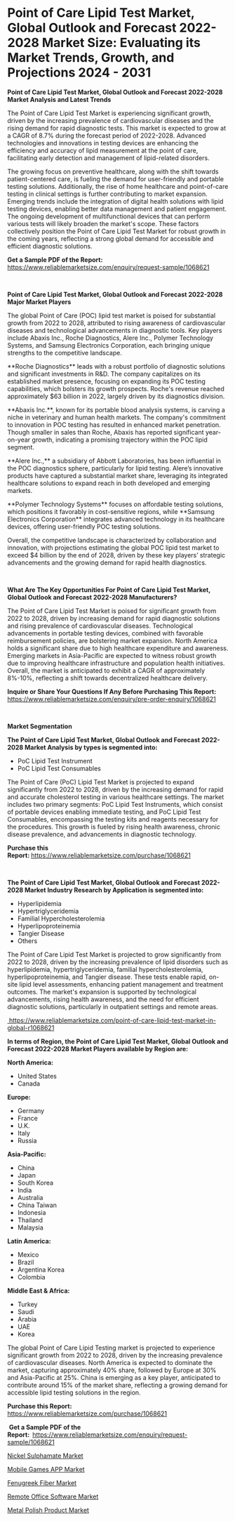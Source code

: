<p><h1>Point of Care Lipid Test Market, Global Outlook and Forecast 2022-2028 Market Size: Evaluating its Market Trends, Growth, and Projections 2024 - 2031</h1></p><p><strong>Point of Care Lipid Test Market, Global Outlook and Forecast 2022-2028 Market Analysis and Latest Trends</strong></p>
<p><p>The Point of Care Lipid Test Market is experiencing significant growth, driven by the increasing prevalence of cardiovascular diseases and the rising demand for rapid diagnostic tests. This market is expected to grow at a CAGR of 8.7% during the forecast period of 2022-2028. Advanced technologies and innovations in testing devices are enhancing the efficiency and accuracy of lipid measurement at the point of care, facilitating early detection and management of lipid-related disorders. </p><p>The growing focus on preventive healthcare, along with the shift towards patient-centered care, is fueling the demand for user-friendly and portable testing solutions. Additionally, the rise of home healthcare and point-of-care testing in clinical settings is further contributing to market expansion. Emerging trends include the integration of digital health solutions with lipid testing devices, enabling better data management and patient engagement. The ongoing development of multifunctional devices that can perform various tests will likely broaden the market's scope. These factors collectively position the Point of Care Lipid Test Market for robust growth in the coming years, reflecting a strong global demand for accessible and efficient diagnostic solutions.</p></p>
<p><strong>Get a Sample PDF of the Report:&nbsp;</strong> <a href="https://www.reliablemarketsize.com/enquiry/request-sample/1068621">https://www.reliablemarketsize.com/enquiry/request-sample/1068621</a></p>
<p>&nbsp;</p>
<p><strong>Point of Care Lipid Test Market, Global Outlook and Forecast 2022-2028 Major Market Players</strong></p>
<p><p>The global Point of Care (POC) lipid test market is poised for substantial growth from 2022 to 2028, attributed to rising awareness of cardiovascular diseases and technological advancements in diagnostic tools. Key players include Abaxis Inc., Roche Diagnostics, Alere Inc., Polymer Technology Systems, and Samsung Electronics Corporation, each bringing unique strengths to the competitive landscape.</p><p>**Roche Diagnostics** leads with a robust portfolio of diagnostic solutions and significant investments in R&D. The company capitalizes on its established market presence, focusing on expanding its POC testing capabilities, which bolsters its growth prospects. Roche's revenue reached approximately $63 billion in 2022, largely driven by its diagnostics division.</p><p>**Abaxis Inc.**, known for its portable blood analysis systems, is carving a niche in veterinary and human health markets. The company's commitment to innovation in POC testing has resulted in enhanced market penetration. Though smaller in sales than Roche, Abaxis has reported significant year-on-year growth, indicating a promising trajectory within the POC lipid segment.</p><p>**Alere Inc.,** a subsidiary of Abbott Laboratories, has been influential in the POC diagnostics sphere, particularly for lipid testing. Alere’s innovative products have captured a substantial market share, leveraging its integrated healthcare solutions to expand reach in both developed and emerging markets. </p><p>**Polymer Technology Systems** focuses on affordable testing solutions, which positions it favorably in cost-sensitive regions, while **Samsung Electronics Corporation** integrates advanced technology in its healthcare devices, offering user-friendly POC testing solutions.</p><p>Overall, the competitive landscape is characterized by collaboration and innovation, with projections estimating the global POC lipid test market to exceed $4 billion by the end of 2028, driven by these key players’ strategic advancements and the growing demand for rapid health diagnostics.</p></p>
<p>&nbsp;</p>
<p><strong>What Are The Key Opportunities For Point of Care Lipid Test Market, Global Outlook and Forecast 2022-2028 Manufacturers?</strong></p>
<p><p>The Point of Care Lipid Test Market is poised for significant growth from 2022 to 2028, driven by increasing demand for rapid diagnostic solutions and rising prevalence of cardiovascular diseases. Technological advancements in portable testing devices, combined with favorable reimbursement policies, are bolstering market expansion. North America holds a significant share due to high healthcare expenditure and awareness. Emerging markets in Asia-Pacific are expected to witness robust growth due to improving healthcare infrastructure and population health initiatives. Overall, the market is anticipated to exhibit a CAGR of approximately 8%-10%, reflecting a shift towards decentralized healthcare delivery.</p></p>
<p><strong>Inquire or Share Your Questions If Any Before Purchasing This Report:</strong> <a href="https://www.reliablemarketsize.com/enquiry/pre-order-enquiry/1068621">https://www.reliablemarketsize.com/enquiry/pre-order-enquiry/1068621</a></p>
<p>&nbsp;</p>
<p><strong>Market Segmentation</strong></p>
<p><strong>The Point of Care Lipid Test Market, Global Outlook and Forecast 2022-2028 Market Analysis by types is segmented into:</strong></p>
<p><ul><li>PoC Lipid Test Instrument</li><li>PoC Lipid Test Consumables</li></ul></p>
<p><p>The Point of Care (PoC) Lipid Test Market is projected to expand significantly from 2022 to 2028, driven by the increasing demand for rapid and accurate cholesterol testing in various healthcare settings. The market includes two primary segments: PoC Lipid Test Instruments, which consist of portable devices enabling immediate testing, and PoC Lipid Test Consumables, encompassing the testing kits and reagents necessary for the procedures. This growth is fueled by rising health awareness, chronic disease prevalence, and advancements in diagnostic technology.</p></p>
<p><strong>Purchase this Report:&nbsp;</strong><a href="https://www.reliablemarketsize.com/purchase/1068621">https://www.reliablemarketsize.com/purchase/1068621</a></p>
<p>&nbsp;</p>
<p><strong>The Point of Care Lipid Test Market, Global Outlook and Forecast 2022-2028 Market Industry Research by Application is segmented into:</strong></p>
<p><ul><li>Hyperlipidemia</li><li>Hypertriglyceridemia</li><li>Familial Hypercholesterolemia</li><li>Hyperlipoproteinemia</li><li>Tangier Disease</li><li>Others</li></ul></p>
<p><p>The Point of Care Lipid Test Market is projected to grow significantly from 2022 to 2028, driven by the increasing prevalence of lipid disorders such as hyperlipidemia, hypertriglyceridemia, familial hypercholesterolemia, hyperlipoproteinemia, and Tangier disease. These tests enable rapid, on-site lipid level assessments, enhancing patient management and treatment outcomes. The market's expansion is supported by technological advancements, rising health awareness, and the need for efficient diagnostic solutions, particularly in outpatient settings and remote areas.</p></p>
<p><a href="https://www.reliablemarketsize.com/point-of-care-lipid-test-market-in-global-r1068621">&nbsp;https://www.reliablemarketsize.com/point-of-care-lipid-test-market-in-global-r1068621</a></p>
<p><strong>In terms of Region, the Point of Care Lipid Test Market, Global Outlook and Forecast 2022-2028 Market Players available by Region are:</strong></p>
<p>
    <p> <strong> North America: </strong>
        <ul>
            <li>United States</li>
            <li>Canada</li>
        </ul>
        </p> 
    <p> <strong> Europe: </strong>
        <ul>
            <li>Germany</li>
            <li>France</li>
            <li>U.K.</li>
            <li>Italy</li>
            <li>Russia</li>
        </ul>
        </p> 
    <p> <strong> Asia-Pacific: </strong>
        <ul>
            <li>China</li>
            <li>Japan</li>
            <li>South Korea</li>
            <li>India</li>
            <li>Australia</li>
            <li>China Taiwan</li>
            <li>Indonesia</li>
            <li>Thailand</li>
            <li>Malaysia</li>
        </ul>
        </p> 
    <p> <strong> Latin America: </strong>
        <ul>
            <li>Mexico</li>
            <li>Brazil</li>
            <li>Argentina Korea</li>
            <li>Colombia</li>
        </ul>
        </p> 
    <p> <strong> Middle East & Africa: </strong>
        <ul>
            <li>Turkey</li>
            <li>Saudi</li>
            <li>Arabia</li>
            <li>UAE</li>
            <li>Korea</li>
        </ul>
    </p>
    </p>
<p><p>The global Point of Care Lipid Testing market is projected to experience significant growth from 2022 to 2028, driven by the increasing prevalence of cardiovascular diseases. North America is expected to dominate the market, capturing approximately 40% share, followed by Europe at 30% and Asia-Pacific at 25%. China is emerging as a key player, anticipated to contribute around 15% of the market share, reflecting a growing demand for accessible lipid testing solutions in the region.</p></p>
<p><strong>Purchase this Report: </strong><a href="https://www.reliablemarketsize.com/purchase/1068621">https://www.reliablemarketsize.com/purchase/1068621</a></p>
<p>&nbsp;<strong>Get a Sample PDF of the Report:&nbsp;&nbsp;</strong><a href="https://www.reliablemarketsize.com/enquiry/request-sample/1068621">https://www.reliablemarketsize.com/enquiry/request-sample/1068621</a></p>
<p><strong></strong></p>
<p><p><a href="https://issuu.com/reportprime-2/docs/nickel-sulphamate-market-size-2030._06b622c8782cbf">Nickel Sulphamate Market</a></p><p><a href="https://www.linkedin.com/pulse/charting-future-comprehensive-analysis-global-mobile-games-awrye?trackingId=mD1MvE8RT1%2BtxNyYKCFKTA%3D%3D">Mobile Games APP Market</a></p><p><a href="https://medium.com/@berugaru/the-fenugreek-fiber-market-has-witnessed-significant-growth-in-recent-years-and-this-trend-is-1b698e56bfd2">Fenugreek Fiber Market</a></p><p><a href="https://www.linkedin.com/pulse/exploring-remote-office-software-market-dynamics-global-trends-njxve?trackingId=uiDBJisnQVeVf3xukgyziA%3D%3D">Remote Office Software Market</a></p><p><a href="https://medium.com/@ml68flom/this-report-aims-to-deliver-an-in-depth-analysis-of-the-global-metal-polish-product-market-1d075459f281">Metal Polish Product Market</a></p></p>